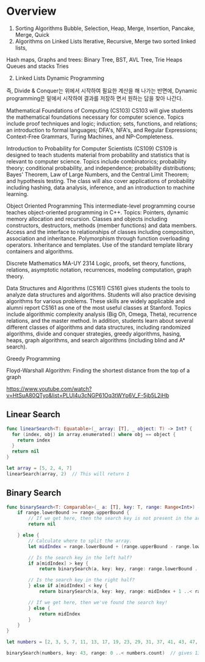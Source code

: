 # Overview

1. Sorting Algorithms
Bubble, Selection, Heap, Merge, Insertion, Pancake, Merge, Quick
2. Algorithms on Linked Lists
Iterative, Recursive, Merge two sorted linked lists,

Hash maps,
Graphs and trees: Binary Tree, BST, AVL Tree, Trie
Heaps
Queues and stacks
Tries


2. Linked Lists
Dynamic Programming

즉, Divide & Conquer는 위에서 시작하여 필요한 계산을 해 나가는 반면에, Dynamic programming은 밑에서 시작하여 결과를 저장하 면서 원하는 답을 찾아 나간다.

Mathematical Foundations of Computing (CS103)
CS103 will give students the mathematical foundations necessary for computer science. Topics include proof techniques and logic; induction; sets, functions, and relations; an introduction to formal languages; DFA's, NFA's, and Regular Expressions; Context-Free Grammars, Turing Machines, and NP-Completeness.

Introduction to Probability for Computer Scientists (CS109)
CS109 is designed to teach students material from probability and statistics that is relevant to computer science. Topics include combinatorics; probability theory; conditional probability, and independence; probability distributions; Bayes' Theorem, Law of Large Numbers, and the Central Limit Theorem; and hypothesis testing. The class will also cover applications of probability including hashing, data analysis, inference, and an introduction to machine learning.

Object Oriented Programming
This intermediate-level programming course teaches object-oriented programming in C++. Topics: Pointers, dynamic memory allocation and recursion. Classes and objects including constructors, destructors, methods (member functions) and data members. Access and the interface to relationships of classes including composition, association and inheritance. Polymorphism through function overloading operators. Inheritance and templates. Use of the standard template library containers and algorithms.

Discrete Mathematics MA-UY 2314
Logic, proofs, set theory, functions, relations, asymptotic notation, recurrences, modeling computation, graph theory.

Data Structures and Algorithms (CS161)
CS161 gives students the tools to analyze data structures and algorithms. Students will also practice devising algorithms for various problems. These skills are widely applicable and alumni report CS161 as one of the most useful classes at Stanford. Topics include algorithmic complexity analysis (Big Oh, Omega, Theta), recurrence relations, and the master method. In addition, students learn about several different classes of algorithms and data structures, including randomized algorithms, divide and conquer strategies, greedy algorithms, hasing, heaps, graph algorithms, and search algorithms (including blind and A* search).

Greedy Programming

Floyd-Warshall Algorithm: Finding the shortest distance from the top of a graph


https://www.youtube.com/watch?v=HtSuA80QTyo&list=PLUl4u3cNGP61Oq3tWYp6V_F-5jb5L2iHb


## Linear Search
```swift
func linearSearch<T: Equatable>(_ array: [T], _ object: T) -> Int? {
  for (index, obj) in array.enumerated() where obj == object {
    return index
  }
  return nil
}
```

```swift
let array = [5, 2, 4, 7]
linearSearch(array, 2)  // This will return 1
```

## Binary Search
```swift
func binarySearch<T: Comparable>(_ a: [T], key: T, range: Range<Int>) -> Int? {
    if range.lowerBound >= range.upperBound {
        // If we get here, then the search key is not present in the array.
        return nil

    } else {
        // Calculate where to split the array.
        let midIndex = range.lowerBound + (range.upperBound - range.lowerBound) / 2

        // Is the search key in the left half?
        if a[midIndex] > key {
            return binarySearch(a, key: key, range: range.lowerBound ..< midIndex)

        // Is the search key in the right half?
        } else if a[midIndex] < key {
            return binarySearch(a, key: key, range: midIndex + 1 ..< range.upperBound)

        // If we get here, then we've found the search key!
        } else {
            return midIndex
        }
    }
}
```
```swift
let numbers = [2, 3, 5, 7, 11, 13, 17, 19, 23, 29, 31, 37, 41, 43, 47, 53, 59, 61, 67]

binarySearch(numbers, key: 43, range: 0 ..< numbers.count)  // gives 13
```

